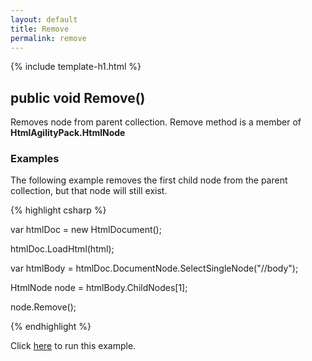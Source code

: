 ```yaml
---
layout: default
title: Remove
permalink: remove
---
```


{% include template-h1.html %}

## public void Remove() 

Removes node from parent collection. Remove method is a member of **HtmlAgilityPack.HtmlNode**

### Examples

The following example removes the first child node from the parent collection, but that node will still exist.

{% highlight csharp %}

var htmlDoc = new HtmlDocument();

htmlDoc.LoadHtml(html);

var htmlBody = htmlDoc.DocumentNode.SelectSingleNode("//body");

HtmlNode node = htmlBody.ChildNodes[1];

node.Remove();

{% endhighlight %}

Click [here](https://dotnetfiddle.net/EENTHk) to run this example.

